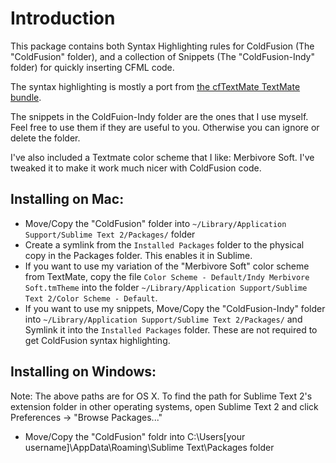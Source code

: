 # Introduction

This package contains both Syntax Highlighting rules for ColdFusion (The "ColdFusion" folder), and a collection of Snippets (The "ColdFusion-Indy" folder) for quickly inserting CFML code.

The syntax highlighting is mostly a port from [the cfTextMate TextMate bundle](https://github.com/andyj/CFTextMate).

The snippets in the ColdFuion-Indy folder are the ones that I use myself. Feel free to use them if they are useful to you. Otherwise you can ignore or delete the folder.

I've also included a Textmate color scheme that I like: Merbivore Soft. I've tweaked it to make it work much nicer with ColdFusion code.

## Installing on Mac:
* Move/Copy the "ColdFusion" folder into `~/Library/Application Support/Sublime Text 2/Packages/` folder
* Create a symlink from the `Installed Packages` folder to the physical copy in the Packages folder. This enables it in Sublime.
* If you want to use my variation of the "Merbivore Soft" color scheme from TextMate, copy the file `Color Scheme - Default/Indy Merbivore Soft.tmTheme` into the folder `~/Library/Application Support/Sublime Text 2/Color Scheme - Default`.
* If you want to use my snippets, Move/Copy the "ColdFusion-Indy" folder into `~/Library/Application Support/Sublime Text 2/Packages/` and Symlink it into the `Installed Packages` folder. These are not required to get ColdFusion syntax highlighting.

## Installing on Windows:

Note: The above paths are for OS X. To find the path for Sublime Text 2's extension folder in other operating systems, open Sublime Text 2 and click Preferences -> "Browse Packages..."

* Move/Copy the "ColdFusion" foldr into C:\Users\[your username]\AppData\Roaming\Sublime Text\Packages folder